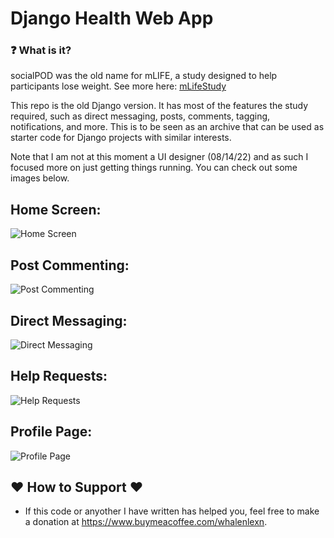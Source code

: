 # Django Health Web App
### :question: What is it?
socialPOD was the old name for mLIFE, a study designed to help participants lose weight. See more here: [mLifeStudy](https://mlifestudy.org/ "mLifeStudy")

This repo is the old Django version. It has most of the features the study required, such as direct messaging, posts, comments, tagging, notifications, and more. This is to be seen as an archive that can be used as starter code for Django projects with similar interests.

Note that I am not at this moment a UI designer (08/14/22) and as such I focused more on just getting things running. You can check out some images below.

## Home Screen:
![Home Screen](https://github.com/lxaw/socialPOD-django/blob/master/example_imgs/home_page.png)

## Post Commenting:
![Post Commenting](https://github.com/lxaw/socialPOD-django/blob/master/example_imgs/comments.png)

## Direct Messaging:
![Direct Messaging](https://github.com/lxaw/socialPOD-django/blob/master/example_imgs/direct_message.png)

## Help Requests:
![Help Requests](https://github.com/lxaw/socialPOD-django/blob/master/example_imgs/help_request.png)

## Profile Page:
![Profile Page](https://github.com/lxaw/socialPOD-django/blob/master/example_imgs/profile.png)

## ❤️ How to Support ❤️
- If this code or anyother I have written has helped you, feel free to make a donation at https://www.buymeacoffee.com/whalenlexn.
